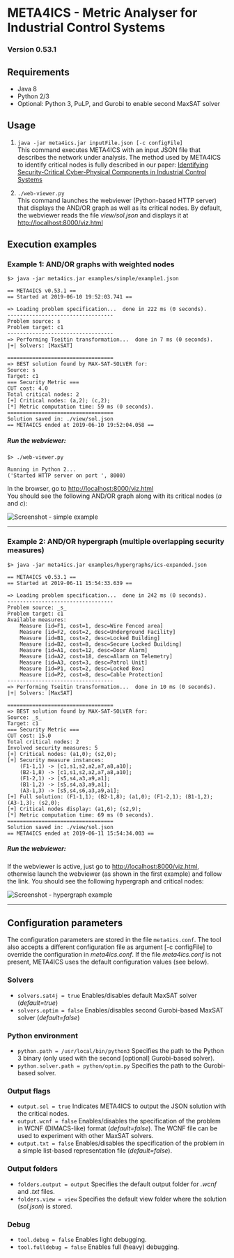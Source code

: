 # META4ICS - Metric Analyser for Industrial Control Systems
### Version 0.53.1


## Requirements
* Java 8
* Python 2/3
* Optional: Python 3, PuLP, and Gurobi to enable second MaxSAT solver

## Usage

1. ```java -jar meta4ics.jar inputFile.json [-c configFile]```  
This command executes META4ICS with an input JSON file that describes the network under analysis. 
The method used by META4ICS to identify critical nodes is fully described in our paper: 
[Identifying Security-Critical Cyber-Physical Components in Industrial Control Systems](https://arxiv.org/abs/1905.04796)

2. ```./web-viewer.py```  
This command launches the webviewer (Python-based HTTP server) that displays the AND/OR graph as well as its critical nodes. 
By default, the webviewer reads the file *view/sol.json* and displays it at [http://localhost:8000/viz.html](http://localhost:8000/viz.html)



## Execution examples

### Example 1: AND/OR graphs with weighted nodes
```
$> java -jar meta4ics.jar examples/simple/example1.json
```
```
== META4ICS v0.53.1 ==
== Started at 2019-06-10 19:52:03.741 ==

=> Loading problem specification...  done in 222 ms (0 seconds).
----------------------------------
Problem source: s
Problem target: c1
----------------------------------
=> Performing Tseitin transformation...  done in 7 ms (0 seconds).
|+| Solvers: [MaxSAT]

==================================
=> BEST solution found by MAX-SAT-SOLVER for:
Source: s
Target: c1
=== Security Metric ===
CUT cost: 4.0
Total critical nodes: 2
[+] Critical nodes: (a,2); (c,2);
[*] Metric computation time: 59 ms (0 seconds).
==================================
Solution saved in: ./view/sol.json
== META4ICS ended at 2019-06-10 19:52:04.058 ==
```

##### Run the webviewer:
```
$> ./web-viewer.py
```
```
Running in Python 2...
('Started HTTP server on port ', 8000)
```
In the browser, go to [http://localhost:8000/viz.html](http://localhost:8000/viz.html)  
You should see the following AND/OR graph along with its critical nodes (*a* and *c*):

![Screenshot - simple example](https://github.com/mbarrere/meta4ics/blob/master/screenshots/example1.png)

---

### Example 2: AND/OR hypergraph (multiple overlapping security measures)
```
$> java -jar meta4ics.jar examples/hypergraphs/ics-expanded.json 
```
```
== META4ICS v0.53.1 ==
== Started at 2019-06-11 15:54:33.639 ==

=> Loading problem specification...  done in 242 ms (0 seconds).
----------------------------------
Problem source: _s_
Problem target: c1
Available measures: 
	Measure [id=F1, cost=1, desc=Wire Fenced area]
	Measure [id=F2, cost=2, desc=Underground Facility]
	Measure [id=B1, cost=2, desc=Locked Building]
	Measure [id=B2, cost=8, desc=Secure Locked Building]
	Measure [id=A1, cost=12, desc=Door Alarm]
	Measure [id=A2, cost=18, desc=Alarm on Telemetry]
	Measure [id=A3, cost=3, desc=Patrol Unit]
	Measure [id=P1, cost=2, desc=Locked Box]
	Measure [id=P2, cost=8, desc=Cable Protection]
----------------------------------
=> Performing Tseitin transformation...  done in 10 ms (0 seconds).
|+| Solvers: [MaxSAT]

==================================
=> BEST solution found by MAX-SAT-SOLVER for:
Source: _s_
Target: c1
=== Security Metric ===
CUT cost: 15.0
Total critical nodes: 2
Involved security measures: 5
[+] Critical nodes: (a1,0); (s2,0); 
[+] Security measure instances: 
	(F1-1,1) -> [c1,s1,s2,a2,a7,a8,a10];
	(B2-1,8) -> [c1,s1,s2,a2,a7,a8,a10];
	(F1-2,1) -> [s5,s4,a3,a9,a1];
	(B1-1,2) -> [s5,s4,a3,a9,a1];
	(A3-1,3) -> [s5,s4,s6,a3,a9,a1];
[+] Full solution: (F1-1,1); (B2-1,8); (a1,0); (F1-2,1); (B1-1,2); (A3-1,3); (s2,0); 
[+] Critical nodes display: (a1,6); (s2,9); 
[*] Metric computation time: 69 ms (0 seconds).
==================================
Solution saved in: ./view/sol.json
== META4ICS ended at 2019-06-11 15:54:34.003 ==
```

##### Run the webviewer:

If the webviewer is active, just go to [http://localhost:8000/viz.html](http://localhost:8000/viz.html), otherwise launch the webviewer (as shown in the first example) and follow the link. 
You should see the following hypergraph and critical nodes:  

![Screenshot - hypergraph example](https://github.com/mbarrere/meta4ics/blob/master/screenshots/ics-expanded.png)

---


## Configuration parameters
The configuration parameters are stored in the file ```meta4ics.conf```. 
The tool also accepts a different configuration file as argument [-c configFile] to override the configuration in *meta4ics.conf*. If the file *meta4ics.conf* is not present, META4ICS uses the default configuration values (see below). 

### Solvers
* ```solvers.sat4j = true``` Enables/disables default MaxSAT solver (*default=true*)
* ```solvers.optim = false``` Enables/disables second Gurobi-based MaxSAT solver (*default=false*)

### Python environment
* ```python.path = /usr/local/bin/python3``` Specifies the path to the Python 3 binary (only used with the second [optional] Gurobi-based solver). 
* ```python.solver.path = python/optim.py``` Specifies the path to the Gurobi-based solver. 

### Output flags
* ```output.sol = true``` Indicates META4ICS to output the JSON solution with the critical nodes. 
* ```output.wcnf = false``` Enables/disables the specification of the problem in WCNF (DIMACS-like) format (*default=false*). The WCNF file can be used to experiment with other MaxSAT solvers. 
* ```output.txt = false``` Enables/disables the specification of the problem in a simple list-based representation file (*default=false*). 


### Output folders
* ```folders.output = output``` Specifies the default output folder for *.wcnf* and *.txt* files.
* ```folders.view = view``` Specifies the default view folder where the solution (*sol.json*) is stored. 

### Debug
* ```tool.debug = false``` Enables light debugging. 
* ```tool.fulldebug = false``` Enables full (heavy) debugging. 


